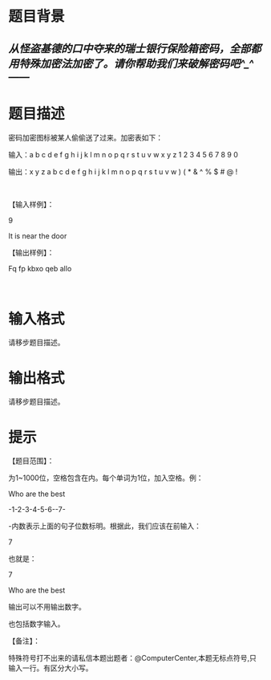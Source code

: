 # 

 
 # 题目背景 
<h2 style="font-style:italic;"><strong>从怪盗基德的口中夺来的瑞士银行保险箱密码，全部都用特殊加密法加密了。请你帮助我们来破解密码吧^_^&mdash;&mdash;</strong></h2> 

 
 # 题目描述 
<p>密码加密图标被某人偷偷送了过来。加密表如下：</p>

<p>输入：a&nbsp;b&nbsp;c&nbsp;d&nbsp;e&nbsp;f&nbsp;g&nbsp;h&nbsp;i&nbsp;j&nbsp;k&nbsp;l&nbsp;m&nbsp;n&nbsp;o&nbsp;p&nbsp;q&nbsp;r&nbsp;s&nbsp;t&nbsp;u&nbsp;v&nbsp;w&nbsp;x&nbsp;y&nbsp;z&nbsp;1&nbsp;2&nbsp;3&nbsp;4&nbsp;5&nbsp;6&nbsp;7&nbsp;8&nbsp;9&nbsp;0</p>

<p>输出：x&nbsp;y&nbsp;z&nbsp;a&nbsp;b&nbsp;c&nbsp;d&nbsp;e&nbsp;f&nbsp;g&nbsp;h&nbsp;i&nbsp;j&nbsp;k&nbsp;l&nbsp;m&nbsp;n&nbsp;o&nbsp;p&nbsp;q&nbsp;r&nbsp;s&nbsp;t&nbsp;u&nbsp;v&nbsp;w&nbsp;)&nbsp;(&nbsp;*&nbsp;&amp;&nbsp;^&nbsp;%&nbsp;$&nbsp;#&nbsp;@&nbsp;!</p>

<p>&nbsp;</p>

<p>【输入样例】：</p>

<p>9</p>

<p>It&nbsp;is&nbsp;near&nbsp;the&nbsp;door</p>

<p>【输出样例】：</p>

<p>Fq&nbsp;fp&nbsp;kbxo&nbsp;qeb&nbsp;allo</p>

<p>&nbsp;</p> 

 
 # 输入格式 
<p>请移步题目描述。</p> 

 
 # 输出格式 
<p>请移步题目描述。</p> 

 
 # 提示 
<p>【题目范围】：</p>

<p>为1~1000位，空格包含在内。每个单词为1位，加入空格。例：</p>

<p>Who&nbsp;are&nbsp;the&nbsp;best</p>

<p>-1-2-3-4-5-6--7-</p>

<p>-内数表示上面的句子位数标明。根据此，我们应该在前输入：</p>

<p>7</p>

<p>也就是：</p>

<p>7</p>

<p>Who&nbsp;are&nbsp;the&nbsp;best</p>

<p>输出可以不用输出数字。</p>

<p>也包括数字输入。</p>

<p>【备注】：</p>

<p>特殊符号打不出来的请私信本题出题者：@ComputerCenter,本题无标点符号,只输入一行。有区分大小写。</p> 
